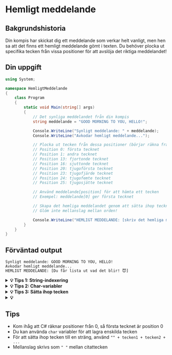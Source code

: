 # Hemligt meddelande

## Bakgrundshistoria
Din kompis har skickat dig ett meddelande som verkar helt vanligt, men hen sa att det finns ett hemligt meddelande gömt i texten. Du behöver plocka ut specifika tecken från vissa positioner för att avslöja det riktiga meddelandet!

## Din uppgift

```csharp
using System;

namespace HemligtMeddelande
{
    class Program
    {
        static void Main(string[] args)
        {
            // Det synliga meddelandet från din kompis
            string meddelande = "GOOD MORNING TO YOU, HELLO!";

            Console.WriteLine("Synligt meddelande: " + meddelande);
            Console.WriteLine("Avkodar hemligt meddelande...");

            // Plocka ut tecken från dessa positioner (börjar räkna från 0):
            // Position 0: första tecknet
            // Position 1: andra tecknet
            // Position 13: fjortonde tecknet
            // Position 16: sjuttonde tecknet
            // Position 20: tjugoförsta tecknet
            // Position 23: tjugofjärde tecknet
            // Position 24: tjugofemte tecknet
            // Position 25: tjugosjätte tecknet

            // Använd meddelande[position] för att hämta ett tecken
            // Exempel: meddelande[0] ger första tecknet

            // Skapa det hemliga meddelandet genom att sätta ihop tecknen
            // Glöm inte mellanslag mellan orden!

            Console.WriteLine("HEMLIGT MEDDELANDE: [skriv det hemliga meddelandet här]");
        }
    }
}
```

## Förväntad output
```
Synligt meddelande: GOOD MORNING TO YOU, HELLO!
Avkodar hemligt meddelande...
HEMLIGT MEDDELANDE: [Du får lista ut vad det blir! 😈]
```

<details>
<summary><strong>💡 Tips 1: String-indexering</strong></summary>

För att plocka ut ett tecken från en specifik position i en sträng, använd hakparanteser:

```csharp
char förstaTecken = meddelande[0];  // Första tecknet (position 0)
char andraTecken = meddelande[1];   // Andra tecknet (position 1)
```

Kom ihåg att datorer räknar från 0, inte 1!

</details>

<details>
<summary><strong>💡 Tips 2: Char-variabler</strong></summary>

Använd `char` datatyp för att lagra enskilda tecken:

```csharp
char g = meddelande[0];   // G
char o = meddelande[1];   // O
// Fortsätt med andra positioner...
```

</details>

<details>
<summary><strong>💡 Tips 3: Sätta ihop tecken</strong></summary>

För att skapa en ny sträng från tecken, använd `+` operatorn:

```csharp
string hemligtMeddelande = "" + tecken1 + tecken2 + " " + tecken3 + tecken4;
```

Använd `" "` för att lägga till mellanslag mellan ord.

</details>

<details>
<summary><strong>💡 </strong></summary>

```csharp
using System;

namespace HemligtMeddelande
{
    class Program
    {
        static void Main(string[] args)
        {
            // Det synliga meddelandet från din kompis
            string meddelande = "GOOD MORNING TO YOU, HELLO!";

            Console.WriteLine("Synligt meddelande: " + meddelande);
            Console.WriteLine("Avkodar hemligt meddelande...");

            // Plocka ut tecken från specifika positioner för "GO TO HELL"
            char g = meddelande[0];   // G
            char o1 = meddelande[1];  // O
            char t = meddelande[13];  // T
            char o2 = meddelande[16]; // O
            char h = meddelande[20];  // H
            char e = meddelande[23];  // E
            char l1 = meddelande[24]; // L
            char l2 = meddelande[25]; // L

            // Sätt ihop det hemliga meddelandet
            string hemligtMeddelande = "" + g + o1 + " " + t + o2 + " " + h + e + l1 + l2;

            Console.WriteLine("HEMLIGT MEDDELANDE: " + hemligtMeddelande);
        }
    }
}
```

</details>

## Tips
- Kom ihåg att C# räknar positioner från 0, så första tecknet är position 0
- Du kan använda `char` variabler för att lagra enskilda tecken
- För att sätta ihop tecken till en sträng, använd `"" + tecken1 + tecken2 + ...`
- Mellanslag skrivs som `" "` mellan citattecken
